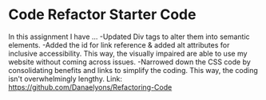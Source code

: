 # Code Refactor Starter Code
In this assignment I have ...
    -Updated Div tags to alter them into semantic elements.
    -Added the id for link reference & added alt attributes for inclusive accessibility. This way, the visually impaired are able to use my website without coming across issues.
    -Narrowed down the CSS code by consolidating benefits and links to simplify the coding. This way, the coding isn't overwhelmingly lengthy.
    Link: https://github.com/Danaelyons/Refactoring-Code
